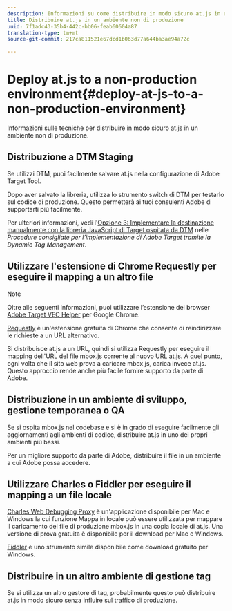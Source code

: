 ```yaml
---
description: Informazioni su come distribuire in modo sicuro at.js in un ambiente non di produzione.
title: Distribuire at.js in un ambiente non di produzione
uuid: 7f1adc43-35b4-442c-bb06-feab60604a87
translation-type: tm+mt
source-git-commit: 217ca811521e67dcd1b063d77a644ba3ae94a72c

---
```



# Deploy at.js to a non-production environment{#deploy-at-js-to-a-non-production-environment}

Informazioni sulle tecniche per distribuire in modo sicuro at.js in un ambiente non di produzione.

## Distribuzione a DTM Staging

Se utilizzi DTM, puoi facilmente salvare at.js nella configurazione di Adobe Target Tool.

Dopo aver salvato la libreria, utilizza lo strumento switch di DTM per testarlo sul codice di produzione. Questo permetterà ai tuoi consulenti Adobe di supportarti più facilmente.

Per ulteriori informazioni, vedi l'[Opzione 3: Implementare la destinazione manualmente con la libreria JavaScript di Target ospitata da DTM](https://docs.adobe.com/content/help/en/dtm/implementing/target/add-target/t-implementing-target-manually-js-hosted-dtm.html) nelle *Procedure consigliate per l’implementazione di Adobe Target tramite la Dynamic Tag Management*.

## Utilizzare l'estensione di Chrome Requestly per eseguire il mapping a un altro file

>[!NOTE]
>
>Oltre alle seguenti informazioni, puoi utilizzare l’estensione del browser [Adobe Target VEC Helper](/help/c-experiences/c-visual-experience-composer/r-troubleshoot-composer/vec-helper-browser-extension.md) per Google Chrome.

[Requestly](https://chrome.google.com/webstore/detail/requestly/mdnleldcmiljblolnjhpnblkcekpdkpa?hl=en) è un'estensione gratuita di Chrome che consente di reindirizzare le richieste a un URL alternativo.

Si distribuisce at.js a un URL, quindi si utilizza Requestly per eseguire il mapping dell'URL del file mbox.js corrente al nuovo URL at.js. A quel punto, ogni volta che il sito web prova a caricare mbox.js, carica invece at.js. Questo approccio rende anche più facile fornire supporto da parte di Adobe.

## Distribuzione in un ambiente di sviluppo, gestione temporanea o QA

Se si ospita mbox.js nel codebase e si è in grado di eseguire facilmente gli aggiornamenti agli ambienti di codice, distribuire at.js in uno dei propri ambienti più bassi.

Per un migliore supporto da parte di Adobe, distribuire il file in un ambiente a cui Adobe possa accedere.

## Utilizzare Charles o Fiddler per eseguire il mapping a un file locale

[Charles Web Debugging Proxy](https://www.charlesproxy.com/) è un'applicazione disponibile per Mac e Windows la cui funzione Mappa in locale può essere utilizzata per mappare il caricamento del file di produzione mbox.js in una copia locale di at.js. Una versione di prova gratuita è disponibile per il download per Mac e Windows.

[Fiddler](https://www.telerik.com/fiddler) è uno strumento simile disponibile come download gratuito per Windows.

## Distribuire in un altro ambiente di gestione tag

Se si utilizza un altro gestore di tag, probabilmente questo può distribuire at.js in modo sicuro senza influire sul traffico di produzione.